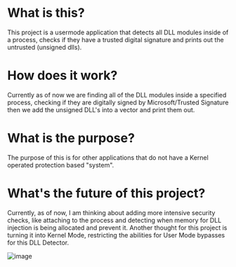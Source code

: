 # What is this?
This project is a usermode application that detects all DLL modules inside of a process, checks if they have a trusted digital signature and prints out the untrusted (unsigned dlls).

# How does it work?
Currently as of now we are finding all of the DLL modules inside a specified process, checking if they are digitally signed by Microsoft/Trusted Signature
then we add the unsigned DLL's into a vector and print them out.

# What is the purpose?
The purpose of this is for other applications that do not have a Kernel operated protection based "system". 

# What's the future of this project?
Currently, as of now, I am thinking about adding more intensive security checks, like attaching to the process and detecting when memory for DLL injection is being allocated and prevent it.
Another thought for this project is turning it into Kernel Mode, restricting the abilities for User Mode bypasses for this DLL Detector. 

![image](https://github.com/user-attachments/assets/7d27115b-171b-43af-92f2-81dbe0b62c07)
